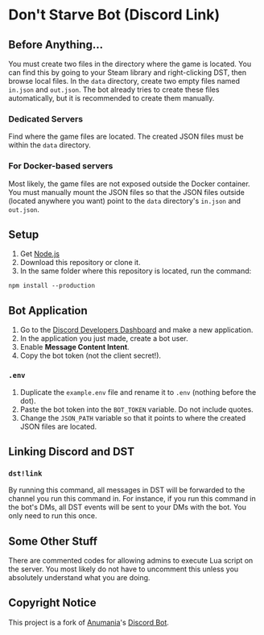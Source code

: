 # Don't Starve Bot (Discord Link)

## Before Anything...

You must create two files in the directory where the game is located. You can find this by going to your Steam library and right-clicking DST, then browse local files. In the `data` directory, create two empty files named `in.json` and `out.json`. The bot already tries to create these files automatically, but it is recommended to create them manually.

### Dedicated Servers

Find where the game files are located. The created JSON files must be within the `data` directory.

### For Docker-based servers

Most likely, the game files are not exposed outside the Docker container. You must manually mount the JSON files so that the JSON files outside (located anywhere you want) point to the `data` directory's `in.json` and `out.json`.

## Setup

1. Get [Node.js](https://nodejs.org/en/)
2. Download this repository or clone it.
3. In the same folder where this repository is located, run the command:

`npm install --production`

## Bot Application

1. Go to the [Discord Developers Dashboard](https://discord.com/developers/applications) and make a new application.
2. In the application you just made, create a bot user.
3. Enable **Message Content Intent**.
4. Copy the bot token (not the client secret!).

### `.env`

1. Duplicate the `example.env` file and rename it to `.env` (nothing before the dot).
2. Paste the bot token into the `BOT_TOKEN` variable. Do not include quotes.
3. Change the `JSON_PATH` variable so that it points to where the created JSON files are located.

## Linking Discord and DST

### `dst!link`

By running this command, all messages in DST will be forwarded to the channel you run this command in. For instance, if you run this command in the bot's DMs, all DST events will be sent to your DMs with the bot. You only need to run this once.

## Some Other Stuff

There are commented codes for allowing admins to execute Lua script on the server. You most likely do not have to uncomment this unless you absolutely understand what you are doing.

## Copyright Notice

This project is a fork of [Anumania](https://github.com/Anumania)'s [Discord Bot](https://github.com/Anumania/dont_starve_bot).
